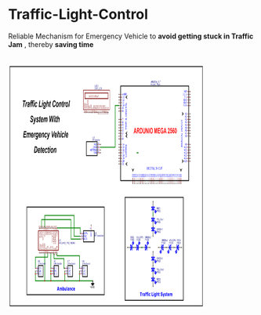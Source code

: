 # Traffic-Light-Control
Reliable Mechanism for Emergency Vehicle to <b>avoid getting stuck in Traffic Jam</b> , thereby <b>saving time </b>

<br>
<img src ="Schematic Traffic Light Control System.png" alt"#" width="400px" height="500px">
